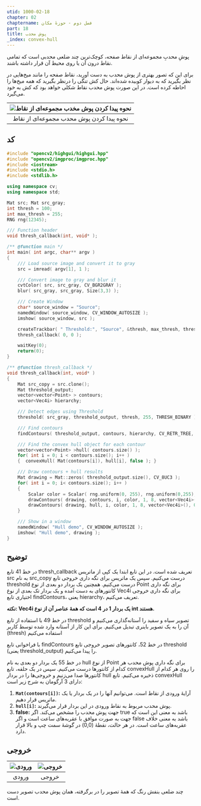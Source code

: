 ```yaml
---
utid: 1000-02-18
chapter: 02
chaptername: فصل دوم - حوزهٔ مکان
part: 18
title: پوش محدب
_index: convex-hull
---
```


پوشِ محدبِ مجموعه‌ای از نقاط صفحه، کوچک‌ترین چند ضلعی محدبی است که تمامی نقاط درون آن یا روی محیط آن قرار داشته باشند.

برای این که تصور بهتری از پوش محدب به دست آورید، نقاط صفحه را مانند میخ‌هایی در نظر بگیرید که به دیوار کوبیده شده‌اند. حال کش تنگی را درنظر بگیرید که همه میخ‌ها را احاطه کرده است. در این صورت پوش محدب نقاط شکلی خواهد بود که کش به خود می‌گیرد.

| ![نحوه پیدا کردن پوش مخدب مجموعه‌ای از نقاط](/opencv-book/media/image92.png) |
| :----------------------------------------------------------: |
|           نحوه پیدا کردن پوش محدب مجموعه‌ای از نقاط           |



## کد

```c++
#include "opencv2/highgui/highgui.hpp"
#include "opencv2/imgproc/imgproc.hpp"
#include <iostream>
#include <stdio.h>
#include <stdlib.h>

using namespace cv;
using namespace std;

Mat src; Mat src_gray;
int thresh = 100;
int max_thresh = 255;
RNG rng(12345);

/// Function header
void thresh_callback(int, void* );

/** @function main */
int main( int argc, char** argv )
{
    /// Load source image and convert it to gray
    src = imread( argv[1], 1 );

    /// Convert image to gray and blur it
    cvtColor( src, src_gray, CV_BGR2GRAY );
    blur( src_gray, src_gray, Size(3,3) );

    /// Create Window
    char* source_window = "Source";
    namedWindow( source_window, CV_WINDOW_AUTOSIZE );
    imshow( source_window, src );

    createTrackbar( " Threshold:", "Source", &thresh, max_thresh, thresh_callback );
    thresh_callback( 0, 0 );

    waitKey(0);
    return(0);
}

/** @function thresh_callback */
void thresh_callback(int, void* )
{
    Mat src_copy = src.clone();
    Mat threshold_output;
    vector<vector<Point> > contours;
    vector<Vec4i> hierarchy;

    /// Detect edges using Threshold
    threshold( src_gray, threshold_output, thresh, 255, THRESH_BINARY );

    /// Find contours
    findContours( threshold_output, contours, hierarchy, CV_RETR_TREE, CV_CHAIN_APPROX_SIMPLE, Point(0, 0) );

    /// Find the convex hull object for each contour
    vector<vector<Point> >hull( contours.size() );
    for( int i = 0; i < contours.size(); i++ )
    {  convexHull( Mat(contours[i]), hull[i], false ); }

    /// Draw contours + hull results
    Mat drawing = Mat::zeros( threshold_output.size(), CV_8UC3 );
    for( int i = 0; i< contours.size(); i++ )
    {
        Scalar color = Scalar( rng.uniform(0, 255), rng.uniform(0,255), rng.uniform(0,255) );
        drawContours( drawing, contours, i, color, 1, 8, vector<Vec4i>(), 0, Point() );
        drawContours( drawing, hull, i, color, 1, 8, vector<Vec4i>(), 0, Point() );
    }

    /// Show in a window
    namedWindow( "Hull demo", CV_WINDOW_AUTOSIZE );
    imshow( "Hull demo", drawing );
}
```



## توضیح

در خط 41 تابع thresh_callback تعریف شده است. در این تابع ابتدا یک کپی از ماتریس src به نام src_copy درست می‌کنیم. سپس یک ماتریس برای نگه داری خروجی تابع threshold درست می‌کنیم. همچنین یک بردار دو بعدی از نوع Point برای نگه داری کانتورهای به دست آمده و یک بردار تک بعدی از نوع Vec4i برای نگه داری خروجی اختیاری تابع findContours، یعنی hierarchy، تعریف می‌کنیم.

**نکته: Vec4i یک بردار 1 در 4 است که همهٔ عناصر آن از نوع int هستند.**

در خط 49 با استفاده از تابع threshold تصویر سیاه و سفید را آستانه‌گذاری می‌کنیم و آن را به یک تصویر باینری تبدیل می‌کنیم. برای این کار از آستانه وارد شده توسط کاربر (thresh) استفاده می‌کنیم

با فراخوانی تابع findContours در خط 52، کانتورهای تصویر خروجی تابع threshold (یعنی threshold_output) را پیدا می‌کنیم.

در خط 55 یک بردار دو بعدی به نام hull از نوع Point برای نگه داری پوش محدب هر کدام از کانتورها درست می‌کنیم. سپس در یک حلقه، تابع convexHull را روی هر کدام از کانتورها صدا می‌زنیم و خروجی‌ها را در بردار hull ذخیره می‌کنیم. تابع convexHull دارای 3 آرگومان به شرح زیر است:

1.  **`Mat(contours[i])`:** آرایهٔ ورودی از نقاط است. می‌توانیم آنها را در یک بردار یا یک ماتریس قرار دهیم.
2.  **`hull[i]`:** پوش محدب مربوط به نقاط ورودی در این بردار قرار می‌گیرند.
3.  **false:** جهت پوش محدب را مشخص می‌کند. اگر true باشد به معنی این است که جهت به صورت موافق با عقربه‌های ساعت است و اگر false باشد به معنی خلاف عقربه‌های ساعت است. در هر حالت، نقطهٔ (0,0) در گوشهٔ سمت چپ و بالا قرار دارد.


## خروجی

| ![ورودی](/opencv-book/media/image93.png) | ![خروجی](/opencv-book/media/image94.png) |
| :--------------------------------------: | :--------------------------------------: |
|                  ورودی                   |                  خروجی                   |

چند ضلعی بنفش رنگ که همهٔ تصویر را در برگرفته، همان پوش محدب تصویر دست است.
